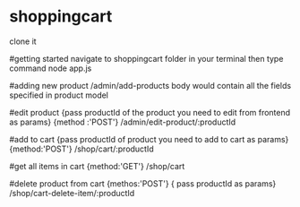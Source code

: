 # shoppingcart
clone it

#getting started
navigate to shoppingcart folder in your terminal then type command
node app.js

#adding new product
/admin/add-products
body would contain all the fields specified in product model

#edit product {pass productId of the product you need to edit from frontend as params} {method :'POST'}
/admin/edit-product/:productId

#add to cart {pass productId of product you need to add to cart as params}{method:'POST'}
/shop/cart/:productId

#get all items in cart {method:'GET'}
/shop/cart

#delete product from cart {methos:'POST'}  { pass productId as params}
/shop/cart-delete-item/:productId







